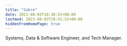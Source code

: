 ```yaml
---
title: "Sobre"
date: 2023-08-03T10:38:52+08:00
lastmod: 2023-08-03T10:41:52+08:00
hiddenFromHomePage: true
---
```


Systems, Data & Software Engineer, and Tech Manager.
